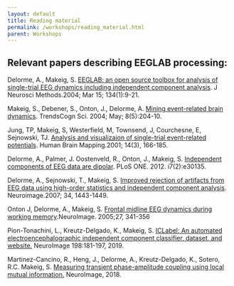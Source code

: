 ```yaml
---
layout: default
title: Reading material
permalink: /workshops/reading_material.html
parent: Workshops
---
```

<script>
jtd.setTheme('no-text-align');
</script>

Relevant papers describing EEGLAB processing:
----------------------------------------------

Delorme, A., Makeig, S. [EEGLAB: an open source toolbox for analysis of single-trial EEG dynamics including independent component analysis](https://sccn.ucsd.edu/githubwiki/files/eeglab_published.pdf). J Neurosci Methods.2004; Mar 15; 134(1):9-21.

Makeig, S., Debener, S., Onton, J., Delorme, A. [Mining event-related brain dynamics](https://sccn.ucsd.edu/githubwiki/files/ticsreview_published.pdf). TrendsCogn Sci. 2004; May; 8(5):204-10.

Jung, TP, Makeig, S, Westerfield, M, Townsend, J, Courchesne, E, Sejnowski, TJ. [Analysis and visualizaion of single-trial event-related potentials](https://sccn.ucsd.edu/githubwiki/files/jung_hbm01.pdf). Human Brain Mapping.2001; 14(3), 166-185.

Delorme, A., Palmer, J. Oostenveld, R., Onton, J., Makeig, S. [Independent components of EEG data are dipolar](http://www.plosone.org/article/info%3Adoi%2F10.1371%2Fjournal.pone.0030135). PLoS ONE. 2012. i7(2):e30135.

Delorme, A., Sejnowski, T., Makeig, S. [Improved rejection of artifacts from EEG data using high-order statistics and independent component analysis](https://sccn.ucsd.edu/githubwiki/files/neuroimage2007_reformated.pdf). Neuroimage.2007; 34, 1443-1449.

Onton J, Delorme, A., Makeig, S. [Frontal midline EEG dynamics during working memory](https://sccn.ucsd.edu/githubwiki/files/onton_fmtheta_published.pdf).NeuroImage. 2005;27, 341-356

Pion-Tonachini, L., Kreutz-Delgado, K., Makeig, S. [ICLabel: An automated electroencephalographic independent
 component classifier, dataset, and website.](https://pubmed.ncbi.nlm.nih.gov/31103784/) NeuroImage 198:181-197, 2019.


Martinez-Cancino, R., Heng, J., Delorme, A., Kreutz-Delgado, K.,
    Sotero, R.C. Makeig, S. [Measuring transient phase-amplitude coupling using local mutual information.](https://www.ncbi.nlm.nih.gov/pmc/articles/PMC6342491/)
    NeuroImage, 2018.

